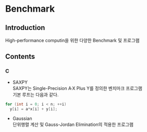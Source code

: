 # Benchmark

## Introduction
High-performance computin을 위한 다양한 Benchmark 및 프로그램 

## Contents

### C

  * SAXPY <br>
 SAXPY는 Single-Precision A·X Plus Y를 정의한 벤치마크 프로그램<br>
기본 루프는 다음과 같다.<br>
```c
for (int i = 0; i < n; ++i)
  y[i] = a*x[i] + y[i];
```

  * Gaussian <br>
단위행렬 계산 및 Gauss-Jordan Elimination의 적용한 프로그램<br>

